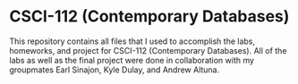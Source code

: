 # CSCI-112 (Contemporary Databases)
This repository contains all files that I used to accomplish the labs, homeworks, and project for CSCI-112 (Contemporary Databases). All of the labs as well as the final project were done in collaboration with my groupmates Earl Sinajon, Kyle Dulay, and Andrew Altuna.

